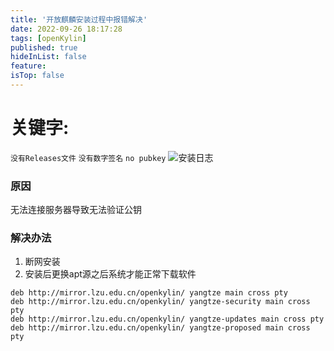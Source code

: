 ```yaml
---
title: '开放麒麟安装过程中报错解决'
date: 2022-09-26 18:17:28
tags: [openKylin]
published: true
hideInList: false
feature: 
isTop: false
---
```


# 关键字:
`没有Releases文件` `没有数字签名` `no pubkey`
![安装日志](https://s1.ax1x.com/2022/09/07/vH0Wtg.png)
### 原因
无法连接服务器导致无法验证公钥
### 解决办法 
1. 断网安装
2. 安装后更换apt源之后系统才能正常下载软件
```shell
deb http://mirror.lzu.edu.cn/openkylin/ yangtze main cross pty
deb http://mirror.lzu.edu.cn/openkylin/ yangtze-security main cross pty
deb http://mirror.lzu.edu.cn/openkylin/ yangtze-updates main cross pty
deb http://mirror.lzu.edu.cn/openkylin/ yangtze-proposed main cross pty
```